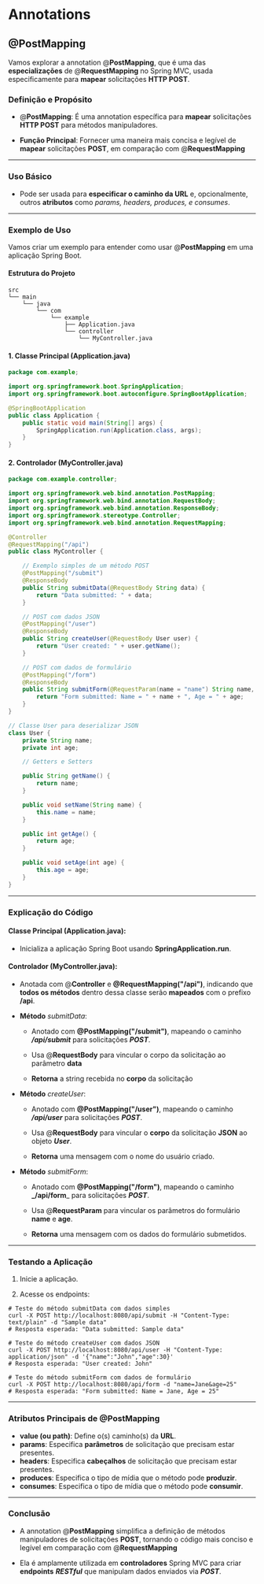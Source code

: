 
# Annotations

## @PostMapping

Vamos explorar a annotation @**PostMapping**, que é uma das **especializações** de @**RequestMapping** no Spring MVC, usada especificamente para **mapear** solicitações **HTTP POST**.


### Definição e Propósito

- @**PostMapping**: É uma annotation específica para **mapear** solicitações **HTTP POST** para métodos manipuladores.


- **Função Principal**: Fornecer uma maneira mais concisa e legível de **mapear** solicitações **POST**, em comparação com @**RequestMapping**

---

### Uso Básico

- Pode ser usada para **especificar o caminho da URL** e, opcionalmente, outros **atributos** como _params, headers, produces, e consumes_.


---

### Exemplo de Uso

Vamos criar um exemplo para entender como usar @**PostMapping** em uma aplicação Spring Boot.


#### Estrutura do Projeto

```
src
└── main
    └── java
        └── com
            └── example
                ├── Application.java
                └── controller
                    └── MyController.java
```


#### 1. Classe Principal (Application.java)

```java
package com.example;

import org.springframework.boot.SpringApplication;
import org.springframework.boot.autoconfigure.SpringBootApplication;

@SpringBootApplication
public class Application {
    public static void main(String[] args) {
        SpringApplication.run(Application.class, args);
    }
}
```


#### 2. Controlador (MyController.java)

```java
package com.example.controller;

import org.springframework.web.bind.annotation.PostMapping;
import org.springframework.web.bind.annotation.RequestBody;
import org.springframework.web.bind.annotation.ResponseBody;
import org.springframework.stereotype.Controller;
import org.springframework.web.bind.annotation.RequestMapping;

@Controller
@RequestMapping("/api")
public class MyController {

    // Exemplo simples de um método POST
    @PostMapping("/submit")
    @ResponseBody
    public String submitData(@RequestBody String data) {
        return "Data submitted: " + data;
    }

    // POST com dados JSON
    @PostMapping("/user")
    @ResponseBody
    public String createUser(@RequestBody User user) {
        return "User created: " + user.getName();
    }

    // POST com dados de formulário
    @PostMapping("/form")
    @ResponseBody
    public String submitForm(@RequestParam(name = "name") String name, @RequestParam(name = "age") int age) {
        return "Form submitted: Name = " + name + ", Age = " + age;
    }
}

// Classe User para deserializar JSON
class User {
    private String name;
    private int age;

    // Getters e Setters

    public String getName() {
        return name;
    }

    public void setName(String name) {
        this.name = name;
    }

    public int getAge() {
        return age;
    }

    public void setAge(int age) {
        this.age = age;
    }
}
```

---


### Explicação do Código

#### Classe Principal (Application.java):

- Inicializa a aplicação Spring Boot usando **SpringApplication.run**.


#### Controlador (MyController.java):

- Anotada com @**Controller** e **@RequestMapping("/api")**, indicando que **todos os métodos** dentro dessa classe serão **mapeados** com o prefixo **/api**.


- **Método** _submitData_:

    - Anotado com **@PostMapping("/submit")**, mapeando o caminho _**/api/submit**_ para solicitações **_POST_**.

    - Usa @**RequestBody** para vincular o corpo da solicitação ao parâmetro **data**

    - **Retorna** a string recebida no **corpo** da solicitação


- **Método** _createUser_:

  - Anotado com **@PostMapping("/user")**, mapeando o caminho **_/api/user_** para solicitações _**POST**_.

  - Usa @**RequestBody** para vincular o **corpo** da solicitação **JSON** ao objeto _**User**_.

  - **Retorna** uma mensagem com o nome do usuário criado.


- **Método** _submitForm_:

  - Anotado com **@PostMapping("/form")**, mapeando o caminho **_/api/form**_ para solicitações **_POST_**.

  - Usa @**RequestParam** para vincular os parâmetros do formulário **name** e **age**.

  - **Retorna** uma mensagem com os dados do formulário submetidos.

  
---

### Testando a Aplicação

1. Inicie a aplicação.


2. Acesse os endpoints:

```shell
# Teste do método submitData com dados simples
curl -X POST http://localhost:8080/api/submit -H "Content-Type: text/plain" -d "Sample data"
# Resposta esperada: "Data submitted: Sample data"

# Teste do método createUser com dados JSON
curl -X POST http://localhost:8080/api/user -H "Content-Type: application/json" -d '{"name":"John","age":30}'
# Resposta esperada: "User created: John"

# Teste do método submitForm com dados de formulário
curl -X POST http://localhost:8080/api/form -d "name=Jane&age=25"
# Resposta esperada: "Form submitted: Name = Jane, Age = 25"
```

---

### Atributos Principais de @PostMapping

* **value (ou path)**: Define o(s) caminho(s) da **URL**.
* **params**: Especifica **parâmetros** de solicitação que precisam estar presentes.
* **headers**: Especifica **cabeçalhos** de solicitação que precisam estar presentes.
* **produces**: Especifica o tipo de mídia que o método pode **produzir**.
* **consumes**: Especifica o tipo de mídia que o método pode **consumir**.


---


### Conclusão

- A annotation @**PostMapping** simplifica a definição de métodos manipuladores de solicitações **POST**, tornando o código mais conciso e legível em comparação com @**RequestMapping**


-  Ela é amplamente utilizada em **controladores** Spring MVC para criar **endpoints** **_RESTful_** que manipulam dados enviados via **_POST_**.

